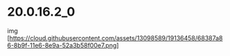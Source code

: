 # 20.0.16.2_0

img [https://cloud.githubusercontent.com/assets/13098589/19136458/68387a86-8b9f-11e6-8e9a-52a3b58f00e7.png]